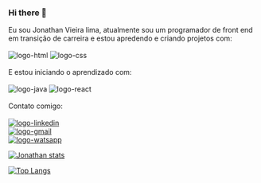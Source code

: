### Hi there 👋
Eu sou Jonathan Vieira lima,  atualmente sou um programador de front end em transição de carreira e estou apredendo e criando projetos com:
<br>
<br>
<img src="https://img.shields.io/badge/HTML5-E34F26?style=for-the-badge&logo=html5&logoColor=white" alt="logo-html" />
<img src="https://img.shields.io/badge/CSS3-1572B6?style=for-the-badge&logo=css3&logoColor=white" alt="logo-css" />
<br>
<br>
E estou iniciando o aprendizado com:
<br>
<br>
 <img src="https://img.shields.io/badge/JavaScript-F7DF1E?style=for-the-badge&logo=javascript&logoColor=black" alt="logo-java" />
 <img src="https://img.shields.io/badge/React-20232A?style=for-the-badge&logo=react&logoColor=61DAFB" alt="logo-react" />
 <br>
 <br>
 Contato comigo:
 <br>
 <br>
 <a href="https://www.linkedin.com/in/jonathan-vieira-881001a2"><img src="https://img.shields.io/badge/LinkedIn-0077B5?style=for-the-badge&logo=linkedin&logoColor=white" alt="logo-linkedin" /><a/>
  <br>
  <a href="https://mail.google.com/mail/u/0/#inbox"><img src="https://img.shields.io/badge/Gmail-D14836?style=for-the-badge&logo=gmail&logoColor=white" alt="logo-gmail" /></a>
  <br>
  <a href="/https://api.whatsapp.com/send?phone=5527999232757&text=Ola!"><img src="https://img.shields.io/badge/WhatsApp-25D366?style=for-the-badge&logo=whatsapp&logoColor=white" alt="logo-watsapp" /><a/>
    
    
  [![Jonathan stats](https://github-readme-stats.vercel.app/api?username=jonathanlima79)](https://github.com/anuraghazra/github-readme-stats)
    
    
    
  [![Top Langs](https://github-readme-stats.vercel.app/api/top-langs/?username=jonathanlima79)](https://github.com/anuraghazra/github-readme-stats)
    
    
    
    
 

